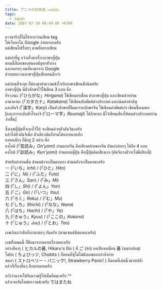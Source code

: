 ```yaml
---
title: アニメの日本語 เลขญี่ปุ่น
tags:
  - Japan
date: 2007-07-30 00:49:00 +0700
---
```


ความจริงก็ไม่ได้จะหว่านเขียน tag  
ให้เว็บหาใน Google ง่ายหรอกครับ  
แค่เขียนไปเรื่อยๆ ตามที่อยากเขียน

แต่เท่าที่ดู กว่าครึ่งหาเรื่องภาษาญี่ปุ่น  
ตอนนี้ก็เลยของสนองตัญหาตัวเอง  
และหลายๆ คนที่หามาจาก Google  
ด้วยบทความภาษาญี่ปุ่นซักตอนดีกว่า

แต่ก่อนที่จะลุย ก็ต้องมาทำความเข้าใจกับภาษาเขียนซักนิดครับ  
ภาษาญี่ปุ่น มีตัวอักษรไว้ใช้เขียน 3 แบบ คือ  
ฮิรางานะ (「ひらがな」*Hirigana*) ใช้เขียนคำเชื่อม คำภาษาญี่ปุ่น และเขียนช่วยอ่าน  
คาตาคานะ (「カタカナ」*Katakana*) ใช้เขียนทับศัพท์ต่างประเทศ และเน้นคำสำคัญ  
และคันจิ (「漢字」*Kanji*) เป็นตัวอักษรที่ยืมมาจากอักษรจีน ใช้เขียนคำศัพท์เก่า เขียนชื่อเฉพาะ  
[และอาจจะนับตัวโรมาจิ (「ローマ字」*Roumaji*) ได้อีกแบบ มีไว้เขียนเสียงให้คนต่างประเทศอ่านง่ายขึ้น]

ซึ่งเลขญี่ปุ่นที่จะลงไว้ให้ จะเขียนด้วยตัวคันจินะครับ  
แล้วไอ่ตัวคันจิเนี่ย ตัวเดียวมันก็อ่านได้หลายแบบอีก  
แบบหลักๆ ก็มีอยู่ 2 อย่าง คือ  
องโยมิ (「音読み」*On'yomi*) อ่านแบบจีน คือเสียงคล้ายของจีน ยังแบ่งย่อยๆ ได้อีก 4 แบบ  
คงโยมิ (「訓読み」*Kun'yomi*) อ่านแบบญี่ปุ่น คือญี่ปุ่นคิดเสียงเอง (คันจิบางตัวจะไม่มีเสียงนี้)

สำหรับคำอ่านนั้น ด้านหน้าจะเป็นแบบอง ด้านหลังจะเป็นคงนะครับ  
一 (「いち」*Ichi*) / (「ひと」*Hito*)  
二 (「に」*Ni*) / (「ふた」*Futa*)  
三 (「さん」*San*) / (「み」*Mi*)  
四 (「し」*Shi*) / (「よん」*Yon*)  
五 (「ご」*Go*) / (「いつ」*Itsu*)  
六 (「ろく」*Roku*) / (「む」*Mu*)  
七 (「しち」*Shichi*) / (「なな」*Nana*)  
八 (「はち」*Hachi*) / (「や」*Ya*)  
九 (「きゅう」*Kyuu*) / (「ここの」*Kokono*)  
十 (「じゅう」*Juu*) / (「とお」*Too*)

เลขเกินกว่าสิบก็เอามาต่อๆ กันครับ (ตามเซนส์นั่นแหละครับ)

เลขทั้งหมดนี้ ก็ฟังมาจากหลายเรื่องหละครับ  
อย่างฮิคารุ ( ヒカルの碁, Hikaru's Go ) ที่ ご (ห้า) ออเสียงเหมือน 碁 (หมากล้อม)  
โชบิท ( ちょびっツ, Chobits ) ก็ตอนที่ซุโมโม่นับเลขออกกำลังกาย  
สตอฯ ( ストロベリー・パニック!, Strawberry Panic! ) ก็ตอนที่เล่นนิ้วมวยปล้ำ  
แล้วก็เรื่องอื่นๆ อีกมากมายครับ

หวังว่าคงจะได้รับความรู้ไปเต็มอิ่มนะครับ ^^  
แล้วเจอกันใหม่คราวหน้าครับ ではまたね

